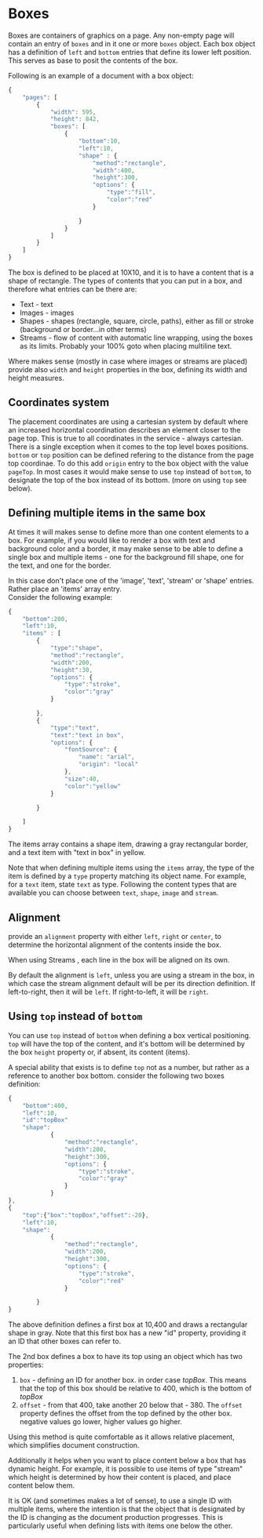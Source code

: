 # Boxes

Boxes are containers of graphics on a page. Any non-empty page will contain an entry of `boxes` and in it one or more `boxes` object. 
Each box object has a definition of `left` and `bottom` entries that define its lower left position. This serves as base to posit the contents of the box.

Following is an example of a document with a box object:     

```javascript
{
	"pages": [
		{
			"width": 595,
			"height": 842,
			"boxes": [
				{
					"bottom":10,
					"left":10,
					"shape" : {
						"method":"rectangle",
						"width":400,
						"height":300,
						"options": {
							"type":"fill",
							"color":"red"
						}

					}
				}
			]
		}
	]
}
```

The box is defined to be placed at 10X10, and it is to have a content that is a shape of  rectangle. The types of contents that you can put in a box, and therefore what entries can be there are:    
* <a ui-sref="documentation.jobticket.text">Text</a> - text
* <a ui-sref="documentation.jobticket.images">Images</a> - images
* <a ui-sref="documentation.jobticket.shapes">Shapes</a> - shapes (rectangle, square, circle, paths), either as fill or stroke (background or border...in other terms)
* <a ui-sref="documentation.jobticket.streams">Streams</a> - flow of content with automatic line wrapping, using the boxes as its limits. Probably your 100% goto when placing multiline text.

Where makes sense (mostly in case where images or streams are placed) provide also `width` and `height` properties in the box, defining its width and height measures.

## Coordinates system

The placement coordinates are using a cartesian system by default where an increased horizontal coordination describes an element closer to the page top. This is true to all coordinates in the service - always cartesian.   
There is a single exception when it comes to the top level boxes positions. `bottom` or `top` position can be defined refering to the distance from the page top coordinae. To do this add `origin` entry to the box object with the value `pageTop`. In
most cases it would make sense to use `top` instead of `bottom`, to designate the top of the box instead of its bottom. (more on using `top` see below). 

## Defining multiple items in the same box

At times it will makes sense to define more than one content elements to a box. For example, if you would like to render a box with text and background color and a border, it may make sense to be able to define a single box and multiple items - one for the background fill shape, one for the text, and one for the border.

In this case don't place one of the 'image', 'text', 'stream' or 'shape' entries. Rather place an 'items' array entry.     
Consider the following example:

```javascript
{
	"bottom":200,
	"left":10,
	"items" : [
		{
			"type":"shape",
			"method":"rectangle",
			"width":200,
			"height":30,
			"options": {
				"type":"stroke",
				"color":"gray"
			}

		},
		{
			"type":"text",
			"text":"text in box",
			"options": {
                "fontSource": {
                    "name": "arial",
                    "origin": "local"
                },
                "size":40,
				"color":"yellow"
			}

		}

	]
}
```

The items array contains a shape item, drawing a gray rectangular border, and a text item with "text in box" in yellow.

Note that when defining multiple items using the `items` array, the type of the item is defined by a `type` property matching its object name. For example, for a `text` item, state `text` as type. Following the content types that are available you can choose between `text`, `shape`, `image` and `stream`.

## Alignment

provide an `alignment` property with either `left`, `right` or `center`, to determine the horizontal alignment of the contents inside the box. 

When using <a ui-sref="documentation.jobticket.streams">Streams</a> , each line in the box will be aligned on its own.

By default the alignment is `left`, unless you are using a stream in the box, in which case the stream alignment default will be per its direction definition. If left-to-right, then it will be `left`. If right-to-left, it will be `right`.

## <a name="top"></a> Using `top` instead of `bottom` 

You can use `top` instead of `bottom` when defining a box vertical positioning. `top` will have the top of the content, and it's bottom will be determined by the box `height` property or, if absent, its content (items).

A special ability that exists is to define `top` not as a number, but rather as a reference to another box bottom. consider the following two boxes definition:

```javascript
{
	"bottom":400,
	"left":10,
    "id":"topBox"
	"shape":
	        {
                "method":"rectangle",
                "width":200,
                "height":300,
                "options": {
                    "type":"stroke",
                    "color":"gray"
                }
    		}
},
{
	"top":{"box":"topBox","offset":-20},
	"left":10,
	"shape":
	        {
                "method":"rectangle",
                "width":200,
                "height":300,
                "options": {
                    "type":"stroke",
                    "color":"red"
                }

		}
}
```

The above definition defines a first box at 10,400 and draws a rectangular shape in gray.
Note that this first box has a new "id" property, providing it an ID that other boxes can refer to.

The 2nd box defines a box to have its top using an object which has two properties:

1. `box` - defining an ID for another box. in order case *topBox*. This means that the top of this box should be relative to 400, which is the bottom of *topBox*
2. `offset` - from that 400, take another 20 below that - 380. The `offset` property defines the offset from the top defined by the other box. negative values go lower, higher values go higher.

Using this method is quite comfortable as it allows relative placement, which simplifies document construction.

Additionally it helps when you want to place content below a box that has dynamic height. For example, it is possible to use items of type "stream" which height is determined by how their content is placed, and place content below them.

It is OK (and sometimes makes a lot of sense), to use a single ID with multiple items, where the intention is that the object that is designated by the ID is changing as the document production progresses. This is particularly useful when defining lists with items one below the other.